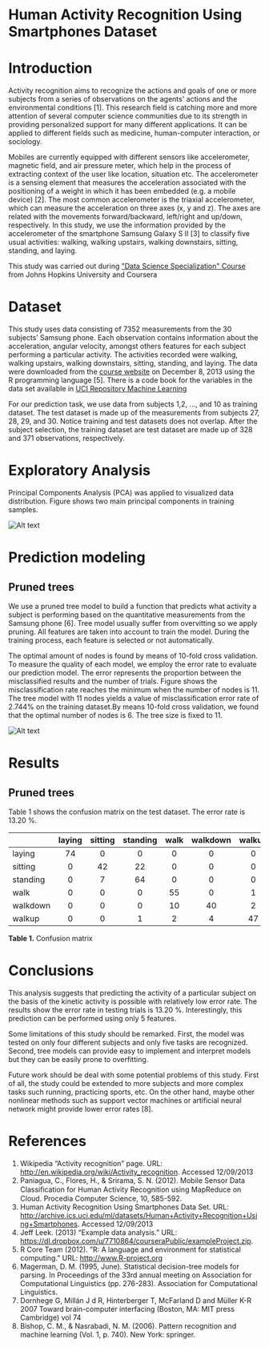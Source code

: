 Human Activity Recognition Using Smartphones Dataset
======================

Introduction
==
Activity recognition aims to recognize the actions and goals of one or more subjects from a series of observations on the agents' actions and the environmental conditions [1]. This research field is catching more and more attention of several computer science communities due to its strength in providing personalized support for many different applications. It can be applied to different fields such as medicine, human-computer interaction, or sociology.
 
Mobiles are currently equipped with different sensors like accelerometer, magnetic field, and air pressure meter, which help in the process of extracting context of the user like location, situation etc. The accelerometer is a sensing element that measures the acceleration associated with the positioning of a weight in which it has been embedded (e.g. a mobile device) [2]. The most common accelerometer is the triaxial accelerometer, which can measure the acceleration on three axes (x, y and z). The axes are related with the movements forward/backward, left/right and up/down, respectively. 
In this study, we use the information provided by the accelerometer of the smartphone Samsung Galaxy S II [3] to classify five usual activities: walking, walking upstairs, walking downstairs, sitting, standing, and laying. 

This study was carried out during ["Data Science Specialization" Course](https://www.coursera.org/course/dataanalysis) from Johns Hopkins University and Coursera 

Dataset
==
This study uses data consisting of 7352 measurements from the 30 subjects’ Samsung phone. Each observation contains information about the acceleration, angular velocity, amongst others features for each subject performing a particular activity. The activities recorded were walking, walking upstairs, walking downstairs, sitting, standing, and laying. 
The data were downloaded from the [course website](https://spark-public.s3.amazonaws.com/dataanalysis/samsungData.rda)
on December 8, 2013 using the R programming language [5].  There is a code book for the variables in the data set available in [UCI Repository Machine Learning](http://archive.ics.uci.edu/ml/datasets/Human+Activity+Recognition+Using+Smartphones)

For our prediction task, we use data from subjects 1,2, ..., and 10 as training dataset. The test dataset is made up of the measurements from subjects 27, 28, 29, and 30. Notice training and test datasets does not overlap. After the subject selection, the training dataset are test dataset are made up of 328 and 371 observations, respectively.

Exploratory Analysis  
==
Principal Components Analysis (PCA) was applied to visualized data distribution. Figure shows two main principal components in training samples. 

![Alt text](https://github.com/lnicalo/smartphoneDataAnalysis/blob/master/images/PCA_training.jpg)

Prediction modeling  
==
Pruned trees
--
We use a pruned tree model to build a function that predicts what activity a subject is performing based on the quantitative measurements from the Samsung phone [6]. Tree model usually suffer from overvitting so we apply pruning. All features are taken into account to train the model. During the training process, each feature is selected or not automatically. 

The optimal amount of nodes is found by means of 10-fold cross validation. To measure the quality of each model, we employ the error rate to evaluate our prediction model. The error represents the proportion between the misclassified results and the number of trials. Figure shows the misclassification rate reaches the minimum when the number of nodes is 11. The tree model with 11 nodes yields a value of misclassification error rate of 2.744% on the training dataset.By means 10-fold cross validation, we found that the optimal number of nodes is 6. The tree size is fixed to 11.

![Alt text](https://github.com/lnicalo/smartphoneDataAnalysis/blob/master/images/CV_treesize.jpg)

Results
==
Pruned trees
--

Table 1 shows the confusion matrix on the test dataset. The error rate is 13.20 %.


|          |laying  |sitting |standing|walk    |walkdown|walkup  |
|----------|:------:|:------:|:------:|:------:|:------:|:------:|
|laying    |   74   |   0    |   0    |   0    |   0    |   0    |
|sitting   |   0    |   42   |   22   |   0    |   0    |   0    |
|standing  |   0    |   7    |   64   |   0    |   0    |   0    |
|walk      |   0    |   0    |   0    |   55   |   0    |   1    |
|walkdown  |   0    |   0    |   0    |   10   |   40   |   2    |
|walkup    |   0    |   0    |   1    |   2    |   4    |   47   |
**Table 1.** Confusion matrix

Conclusions
==
This analysis suggests that predicting the activity of a particular subject on the basis of the kinetic activity is possible with relatively low error rate. The results show the error rate in testing trials is 13.20 %. Interestingly, this prediction can be performed using only 5 features. 

Some limitations of this study should be remarked. First, the model was tested on only four different subjects and only five tasks are recognized. Second, tree models can provide easy to implement and interpret models but they can be easily prone to overfitting. 

Future work should be deal with some potential problems of this study. First of all, the study could be extended to more subjects and more complex tasks such running, practicing sports, etc. On the other hand, maybe other nonlinear methods such as support vector machines or artificial neural network might provide lower error rates [8].

References
==
1. Wikipedia “Activity recognition” page. URL:  http://en.wikipedia.org/wiki/Activity_recognition. Accessed 12/09/2013
2. Paniagua, C., Flores, H., & Srirama, S. N. (2012). Mobile Sensor Data Classiﬁcation for Human Activity Recognition using MapReduce on Cloud. Procedia Computer Science, 10, 585-592.
3. Human Activity Recognition Using Smartphones Data Set. URL: http://archive.ics.uci.edu/ml/datasets/Human+Activity+Recognition+Using+Smartphones. Accessed 12/09/2013
4. Jeff Leek. (2013) “Example data analysis.”
URL: https://dl.dropbox.com/u/7710864/courseraPublic/exampleProject.zip. 
5. R Core Team (2012). ”R: A language and environment for statistical computing.” URL: http://www.R-project.org
6. Magerman, D. M. (1995, June). Statistical decision-tree models for parsing. In Proceedings of the 33rd annual meeting on Association for Computational Linguistics (pp. 276-283). Association for Computational Linguistics.
7. Dornhege G, Millán J d R, Hinterberger T, McFarland D and Müller K-R 2007 Toward brain-computer interfacing (Boston, MA: MIT press Cambridge) vol 74
8. Bishop, C. M., & Nasrabadi, N. M. (2006). Pattern recognition and machine learning (Vol. 1, p. 740). New York: springer.
